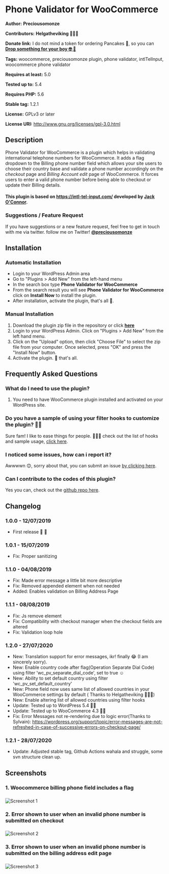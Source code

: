 # Phone Validator for WooCommerce

**Author:** __Preciousomonze__

**Contributors:** __Helgatheviking 🤾🏻‍♀️__


**Donate link:** I do not mind a token for ordering Pancakes 🥞, so you can <a href="https://rave.flutterwave.com/pay/preciousomonze" target="_blank">__Drop something for your boy 🤓 🥳__</a>

**Tags:** woocommerce, preciousomonze plugin, phone validator, intlTelInput, woocommerce phone validator

**Requires at least:** 5.0

**Tested up to:** 5.4

**Requires PHP:** 5.6

**Stable tag:** 1.2.1

**License:** GPLv3 or later

**License URI:** http://www.gnu.org/licenses/gpl-3.0.html

## Description

Phone Validator for WooCommerce is a plugin which helps in validating international telephone numbers for WooCommerce. It adds a flag dropdown to the Billing phone number field which allows your site users to choose their country base and validate a phone number accordingly on the _checkout_ page and _Billing Account edit_ page of WooCommerce. It forces users to enter a valid phone number before being able to checkout or update their Billing details.

#### This plugin is based on https://intl-tel-input.com/ developed by [Jack O'Connor](https://github.com/jackocnr/).

### Suggestions / Feature Request

If you have suggestions or a new feature request, feel free to get in touch with me via twitter. follow me on Twitter! **[@preciousomonze](https://twitter.com/preciousomonze)**


## Installation


### Automatic Installation
* 	Login to your WordPress Admin area
* 	Go to "Plugins > Add New" from the left-hand menu
* 	In the search box type __Phone Validator for WooCommerce__
*	From the search result you will see __Phone Validator for WooCommerce__ click on __Install Now__ to install the plugin.
*	After installation, activate the plugin, that's all 🤗.


### Manual Installation
1. 	Download the plugin zip file in the repository or click [__here__](https://github.com/Preciousomonze/woocommerce-phone-validator/releases/)
2. 	Login to your WordPress Admin. Click on "Plugins > Add New" from the left hand menu.
3.  Click on the "Upload" option, then click "Choose File" to select the zip file from your computer. Once selected, press "OK" and press the "Install Now" button.
4.  Activate the plugin. 🤧 that's all.


## Frequently Asked Questions

### What do I need to use the plugin?
1.	You need to have WooCommerce plugin installed and activated on your WordPress site.

### Do you have a sample of using your filter hooks to customize the plugin? 👀🥶
Sure fam! I like to ease things for people. 💆🏽‍♂️ check out the list of hooks and sample usage, [click here](https://gist.github.com/Preciousomonze/03c54e7e0cc0e11ca709832bc757810b).

### I noticed some issues, how can i report it?
 Awwwwn 😊, sorry about that, you can submit an issue [by clicking here](https://github.com/Preciousomonze/woocommerce-phone-validator/issues).

### Can I contribute to the codes of this plugin? 
Yes you can, check out the [github repo here](https://github.com/Preciousomonze/woocommerce-phone-validator/).

## Changelog

### 1.0.0 - 12/07/2019
*   First release 🤗 🥳
### 1.0.1 - 15/07/2019
* Fix: Proper sanitizing
### 1.1.0  - 04/08/2019
* Fix: Made error message a little bit more descriptive
* Fix: Removed appended element when not needed
* Added: Enables validation on Billing Address Page
### 1.1.1 -  08/08/2019
* Fix: Js remove element
* Fix: Compatibility with checkout manager when the checkout fields are altered
* Fix: Validation loop hole
### 1.2.0 - 27/07/2020
* New: Translation support for error messages, ikr! finally 😂 (I am sincerely sorry).
* New: Enable country code after flag(Operation Separate Dial Code) using filter 'wc_pv_separate_dial_code', set to true ☺️
* New: Ability to set default country using filter 'wc_pv_set_default_country'
* New: Phone field now uses same list of allowed countries in your WooCommerce settings by default ( Thanks to Helgatheviking 🤾🏻‍♀️)
* New: Enable altering list of allowed countries using filter hooks
* Update: Tested up to WordPress 5.4 🥳🥳
* Update: Tested up to WooCommerce 4.3 🥳🥳
* Fix: Error Messages not re-rendering due to logic error(Thanks to Sylvain): https://wordpress.org/support/topic/error-messages-are-not-refreshed-in-case-of-successive-errors-on-checkout-page/
### 1.2.1 - 28/07/2020
* Update: Adjusted stable tag, Github Actions wahala and struggle, some svn structure clean up.

## Screenshots ##

### 1. Woocommerce billing phone field includes a flag
###
![Screenshot 1](https://github.com/Preciousomonze/woocommerce-phone-validator/blob/master/assets/images/screenshot-1.PNG)

### 2. Error shown to user when an invalid phone number is submitted on checkout
###
![Screenshot 2](https://github.com/Preciousomonze/woocommerce-phone-validator/blob/master/assets/images/screenshot-2.PNG)

### 3. Error shown to user when an invalid phone number is submitted on the billing address edit page
###
![Screenshot 3](https://github.com/Preciousomonze/woocommerce-phone-validator/blob/master/assets/images/screenshot-3.png)
